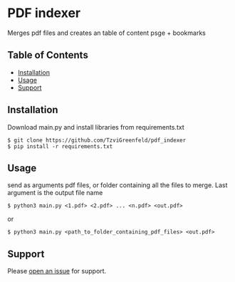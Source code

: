 # PDF indexer

Merges pdf files and creates an  table of content psge + bookmarks

## Table of Contents

- [Installation](#installation)
- [Usage](#usage)
- [Support](#support)

## Installation

Download main.py and install libraries from requirements.txt


```
$ git clone https://github.com/TzviGreenfeld/pdf_indexer
$ pip install -r requirements.txt
```

## Usage

send as arguments pdf files, or folder containing all the files to merge. 
Last argument is the output file name

```
$ python3 main.py <1.pdf> <2.pdf> ... <n.pdf> <out.pdf>
```
or

```
$ python3 main.py <path_to_folder_containing_pdf_files> <out.pdf>
```


## Support

Please [open an issue](https://github.com/TzviGreenfeld/pdf_indexer/issues/new) for support.

